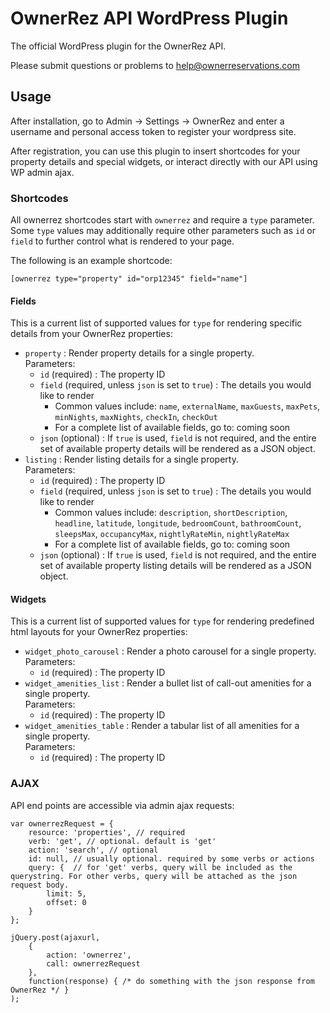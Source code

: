 # OwnerRez API WordPress Plugin

The official WordPress plugin for the OwnerRez API.

Please submit questions or problems to help@ownerreservations.com

## Usage

After installation, go to Admin -> Settings -> OwnerRez and enter a username and personal access token to register your wordpress site.
 
After registration, you can use this plugin to insert shortcodes for your property details and special widgets, or interact directly with our API using WP admin ajax.

### Shortcodes

All ownerrez shortcodes start with `ownerrez` and require a `type` parameter. Some `type` values may additionally require other parameters such as `id` or `field` to further control what is rendered to your page.

The following is an example shortcode: 

```
[ownerrez type="property" id="orp12345" field="name"]
```

#### Fields

This is a current list of supported values for `type` for rendering specific details from your OwnerRez properties:

- `property` : Render property details for a single property.\
  Parameters:
  - `id` (required) : The property ID
  - `field` (required, unless `json` is set to `true`) : The details you would like to render
    - Common values include: `name`, `externalName`, `maxGuests`, `maxPets`, `minNights`, `maxNights`, `checkIn`, `checkOut`
    - For a complete list of available fields, go to: coming soon
  - `json` (optional) : If `true` is used, `field` is not required, and the entire set of available property details will be rendered as a JSON object.
- `listing` : Render listing details for a single property.\
  Parameters:
  - `id` (required) : The property ID
  - `field` (required, unless `json` is set to `true`) : The details you would like to render
    - Common values include: `description`, `shortDescription`, `headline`, `latitude`, `longitude`, `bedroomCount`, `bathroomCount`, `sleepsMax`, `occupancyMax`, `nightlyRateMin`, `nightlyRateMax`
    - For a complete list of available fields, go to: coming soon
  - `json` (optional) : If `true` is used, `field` is not required, and the entire set of available property listing details will be rendered as a JSON object.
  
#### Widgets

This is a current list of supported values for `type` for rendering predefined html layouts for your OwnerRez properties:

- `widget_photo_carousel` : Render a photo carousel for a single property.\
  Parameters:
  - `id` (required) : The property ID
- `widget_amenities_list` : Render a bullet list of call-out amenities for a single property.\
  Parameters:
  - `id` (required) : The property ID
- `widget_amenities_table` : Render a tabular list of all amenities for a single property.\
  Parameters:
  - `id` (required) : The property ID

### AJAX

API end points are accessible via admin ajax requests:

```$javascript
var ownerrezRequest = { 
    resource: 'properties', // required
    verb: 'get', // optional. default is 'get' 
    action: 'search', // optional
    id: null, // usually optional. required by some verbs or actions 
    query: {  // for 'get' verbs, query will be included as the querystring. For other verbs, query will be attached as the json request body.
        limit: 5,
        offset: 0 
    } 
};

jQuery.post(ajaxurl, 
    { 
        action: 'ownerrez', 
        call: ownerrezRequest 
    }, 
    function(response) { /* do something with the json response from OwnerRez */ }
);
```
